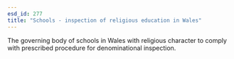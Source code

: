 ```yaml
---
esd_id: 277
title: "Schools - inspection of religious education in Wales"
---
```


The governing body of schools in Wales with religious character to comply with prescribed procedure for denominational inspection.  

